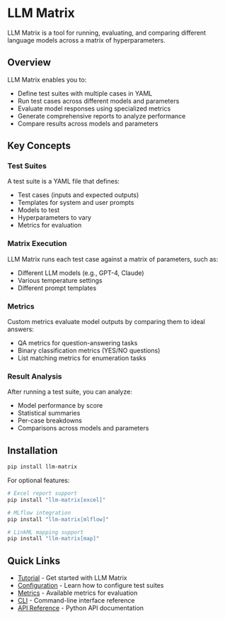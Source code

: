 # LLM Matrix

LLM Matrix is a tool for running, evaluating, and comparing different language models across a matrix of hyperparameters.

## Overview

LLM Matrix enables you to:

- Define test suites with multiple cases in YAML
- Run test cases across different models and parameters
- Evaluate model responses using specialized metrics
- Generate comprehensive reports to analyze performance
- Compare results across models and parameters

## Key Concepts

### Test Suites

A test suite is a YAML file that defines:

- Test cases (inputs and expected outputs)
- Templates for system and user prompts
- Models to test
- Hyperparameters to vary
- Metrics for evaluation

### Matrix Execution

LLM Matrix runs each test case against a matrix of parameters, such as:

- Different LLM models (e.g., GPT-4, Claude)
- Various temperature settings
- Different prompt templates

### Metrics

Custom metrics evaluate model outputs by comparing them to ideal answers:

- QA metrics for question-answering tasks
- Binary classification metrics (YES/NO questions)
- List matching metrics for enumeration tasks

### Result Analysis

After running a test suite, you can analyze:

- Model performance by score
- Statistical summaries
- Per-case breakdowns
- Comparisons across models and parameters

## Installation

```bash
pip install llm-matrix
```

For optional features:

```bash
# Excel report support
pip install "llm-matrix[excel]"

# MLflow integration
pip install "llm-matrix[mlflow]"

# LinkML mapping support
pip install "llm-matrix[map]"
```

## Quick Links

- [Tutorial](tutorial/index.md) - Get started with LLM Matrix
- [Configuration](configuration/index.md) - Learn how to configure test suites
- [Metrics](metrics/index.md) - Available metrics for evaluation
- [CLI](cli.md) - Command-line interface reference
- [API Reference](api/index.md) - Python API documentation